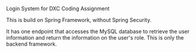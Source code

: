 Login System for DXC Coding Assignment

This is build on Spring Framework, without Spring Security. 

It has one endpoint that accesses the MySQL database to retrieve the user information and return the information on the user's role.
This is only the backend framework.
